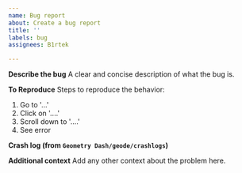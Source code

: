 ```yaml
---
name: Bug report
about: Create a bug report
title: ''
labels: bug
assignees: B1rtek

---
```


**Describe the bug**
A clear and concise description of what the bug is.

**To Reproduce**
Steps to reproduce the behavior:
1. Go to '...'
2. Click on '....'
3. Scroll down to '....'
4. See error

**Crash log (from `Geometry Dash/geode/crashlogs`)**

**Additional context**
Add any other context about the problem here.
